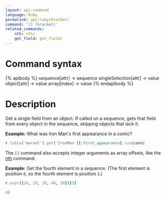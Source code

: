 ```yaml
---
layout: api-command
language: Ruby
permalink: api/ruby/bracket/
command: '[] (bracket)'
related_commands:
    nth: nth/
    get_field: get_field/
---
```


# Command syntax #

{% apibody %}
sequence[attr] &rarr; sequence
singleSelection[attr] &rarr; value
object[attr] &rarr; value
array[index] &rarr; value
{% endapibody %}

# Description #

Get a single field from an object. If called on a sequence, gets that field from every object in the sequence, skipping objects that lack it.

__Example:__ What was Iron Man's first appearance in a comic?

```rb
r.table('marvel').get('IronMan')[:first_appearance].run(conn)
```

<!-- stop -->

The `[]` command also accepts integer arguments as array offsets, like the [nth](/api/ruby/nth) command.

__Example:__ Get the fourth element in a sequence. (The first element is position `0`, so the fourth element is position `3`.)

```rb
r.expr([10, 20, 30, 40, 50])[3]

40
```
